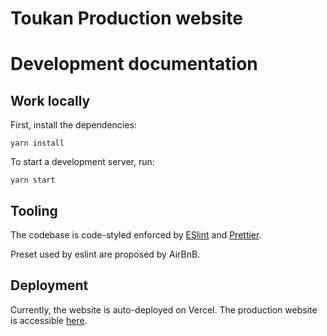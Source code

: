 # Toukan Production website

# Development documentation

## Work locally

First, install the dependencies:

```shell
yarn install
```

To start a development server, run:

```shell
yarn start
```

## Tooling

The codebase is code-styled enforced by [ESlint](https://eslint.org) and [Prettier](https://prettier.io).

Preset used by eslint are proposed by AirBnB.

## Deployment

Currently, the website is auto-deployed on Vercel. The production website is accessible
[here](https://toukanproduction.com).
